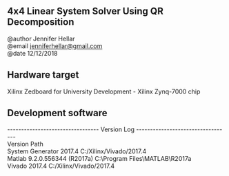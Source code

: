 ## 4x4 Linear System Solver Using QR Decomposition
@author Jennifer Hellar  
@email jenniferhellar@gmail.com  
@date 12/12/2018  

## Hardware target
Xilinx Zedboard for University Development - Xilinx Zynq-7000 chip

## Development software
--------------------------------- Version Log ----------------------------------  
Version                                 Path  
System Generator 2017.4                 C:/Xilinx/Vivado/2017.4  
Matlab 9.2.0.556344 (R2017a)            C:\Program Files\MATLAB\R2017a  
Vivado 2017.4                           C:/Xilinx/Vivado/2017.4  
